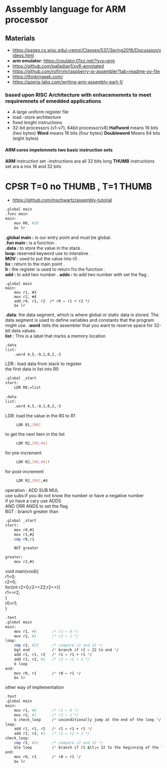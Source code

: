 #  Assembly language for ARM processor
## Materials
* https://pages.cs.wisc.edu/~remzi/Classes/537/Spring2018/Discussion/videos.html
* **arm emulator:** https://cpulator.01xz.net/?sys=arm
* https://github.com/palladian1/xv6-annotated
* https://github.com/rofirrim/raspberry-pi-assembler?tab=readme-ov-file
* https://thinkingeek.com/ 
* https://azeria-labs.com/writing-arm-assembly-part-1/

### based upon RISC Architecture with enhacememnts to meet requiremnets of emedded applications 
* A large uniform register file 
* load -store architecture
* fixed lenght instructions 
* 32-bit processors (v1-v7), 64bit processor(v8)
**Halfword** means 16 bits (two bytes)
**Word** means 16 bits (four bytes)
**Doubleword** Means 64 bits (eight bytes)

####  ARM cores impelemnets two basic instruction sets 
**ARM** instruction set -instructions ara all 32 bits long 
**THUMB** instructions set ara a mix 16 and 32 bits 

**CPSR**  T=0 no THUMB , T=1 THUMB
=======
* https://github.com/mschwartz/assembly-tutorial 
```bash
.global main  
.func main  
main:   
    mov R0, #30
    bx lr  
```
**.global main :** is our entry point and must be global. <br /> 
**.fun main :**  is a function . <br /> 
**.data :**  to store the value in the stack . <br /> 
**loop:**  reserved keyword use to interative . <br /> 
**MOV :** used to put the value into r0 . <br /> 
**bx :** return to the main point . <br /> 
**lr :** the register is used to return fro the function . <br /> 
**add :**  to add two number .
**adds :**  to add two number  with set the flag . <br /> 
```assembly
.global main   
main:    
    mov r1, #3   
    mov r2, #4 
    add r0, r1, r2  /* r0 ← r1 + r2 */
    bx lr  
```

**.data**: the data segment, which is where global or static data is stored. The data segment is used to define variables and constants that the program might use.
**.word** :tells the assembler that you want to reserve space for 32-bit data 
values.  <br /> 
**list** : This is a label that marks a memory location
```bash
.data
list:
    .word 4,5,-9,1,0,2,-3
```
LDR : load data from stack to register \
the first data in list into R0 
``` bash 
.global _start
start:
    LDR R0,=list
   
.data 
list:   
    .word 4,5,-9,1,0,2,-3
```
LDR: load the value in the R0 to R1
```bash
     LDR R1,[R0]
```
to get the next item in the list  

```bash
     LDR R2,[R0,#4]
```
for pre-increment   
```bash
     LDR R2,[R0,#4]!
```
for post-increment   
```bash
     LDR R2,[R0],#4
```
operation : ADD SUB MUL <br /> 
use subs:if you  do not know the number or have a negative number <br /> 
if yo have a cary use ADDS <br /> 
AND ORR  ANDS to set the flag <br /> 
BGT : branch greater than  <br /> 

``` bash 
.global _start
start:
    mov r0,#1
    mov r1,#2
    cmp r0,r1

    BGT greater

greater:
    mov r2,#1
```
void main(void){\
r1=0;\
r2=0;\
for(int r2=0;r2=<22;r2++){\
    r1+=r2;\
 }\
 r0=r1;\
}
``` bash 
.text 
.global main
main:
    mov r1, #0       /* r1 ← 0 */
    mov r2, #1       /* r2 ← 1 */
loop: 
    cmp r2, #22      /* compare r2 and 22 */
    bgt end          /* branch if r2 > 22 to end */
    add r1, r1, r2   /* r1 ← r1 + r1 */
    add r2, r2, #1   /* r2 ← r2 + 1 */
    b loop
end:
    mov r0, r1       /* r0 ← r1 */
    bx lr

```
other way of implementation  
``` bash 
.text
.global main
main:
    mov r1, #0       /* r1 ← 0 */
    mov r2, #1       /* r2 ← 1 */
    b check_loop     /* unconditionally jump at the end of the loop */
loop: 
    add r1, r1, r2   /* r1 ← r1 + r1 */
    add r2, r2, #1   /* r2 ← r2 + 1 */
check_loop:
    cmp r2, #22      /* compare r2 and 22 */
    ble loop         /* branch if r2 &lt;= 22 to the beginning of the loop */
end:
    mov r0, r1       /* r0 ← r1 */
    bx lr
```